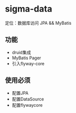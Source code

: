 # sigma-data

定位：数据库访问 JPA && MyBatis

## 功能
* druid集成
* MyBatis Pager
* 引入flyway-core

## 使用必须

* 配置JPA
* 配置DataSource
* 配置flywaycore